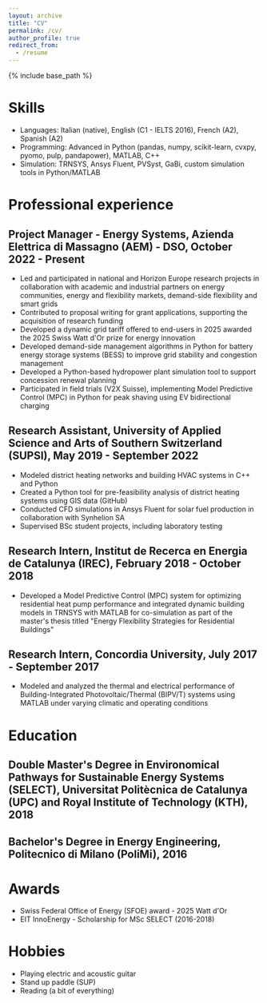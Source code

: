 ```yaml
---
layout: archive
title: "CV"
permalink: /cv/
author_profile: true
redirect_from:
  - /resume
---
```


{% include base_path %}

# Skills

- Languages: Italian (native), English (C1 - IELTS 2016), French (A2), Spanish (A2)
- Programming: Advanced in Python (pandas, numpy, scikit-learn, cvxpy, pyomo, pulp, pandapower), MATLAB, C++
- Simulation: TRNSYS, Ansys Fluent, PVSyst, GaBi, custom simulation tools in Python/MATLAB

# Professional experience

## Project Manager - Energy Systems, Azienda Elettrica di Massagno (AEM) - DSO, October 2022 - Present
  - Led and participated in national and Horizon Europe research projects in collaboration with academic and industrial partners on energy communities, energy and flexibility markets, demand-side flexibility and smart grids
  - Contributed to proposal writing for grant applications, supporting the acquisition of research funding
  - Developed a dynamic grid tariff offered to end-users in 2025 awarded the 2025 Swiss Watt d'Or prize for energy innovation
  - Developed demand-side management algorithms in Python for battery energy storage systems (BESS) to improve grid stability and congestion management
  - Developed a Python-based hydropower plant simulation tool to support concession renewal planning
  - Participated in field trials (V2X Suisse), implementing Model Predictive Control (MPC) in Python for peak shaving using EV bidirectional charging

## Research Assistant, University of Applied Science and Arts of Southern Switzerland (SUPSI), May 2019 - September 2022
  - Modeled district heating networks and building HVAC systems in C++ and Python
  - Created a Python tool for pre-feasibility analysis of district heating systems using GIS data (GitHub)
  - Conducted CFD simulations in Ansys Fluent for solar fuel production in collaboration with Synhelion SA
  - Supervised BSc student projects, including laboratory testing

## Research Intern, Institut de Recerca en Energia de Catalunya (IREC), February 2018 - October 2018
  - Developed a Model Predictive Control (MPC) system for optimizing residential heat pump performance and integrated dynamic building models in TRNSYS with MATLAB for co-simulation as part of the master's thesis titled "Energy Flexibility Strategies for Residential Buildings"

## Research Intern, Concordia University, July 2017 - September 2017
  - Modeled and analyzed the thermal and electrical performance of Building-Integrated Photovoltaic/Thermal (BIPV/T) systems using MATLAB under varying climatic and operating conditions

# Education

## Double Master's Degree in Environomical Pathways for Sustainable Energy Systems (SELECT), Universitat Politècnica de Catalunya (UPC) and Royal Institute of Technology (KTH), 2018

## Bachelor's Degree in Energy Engineering, Politecnico di Milano (PoliMi), 2016


# Awards

- Swiss Federal Office of Energy (SFOE) award - 2025 Watt d'Or
- EIT InnoEnergy - Scholarship for MSc SELECT (2016-2018)

# Hobbies

- Playing electric and acoustic guitar
- Stand up paddle (SUP)
- Reading (a bit of everything)
